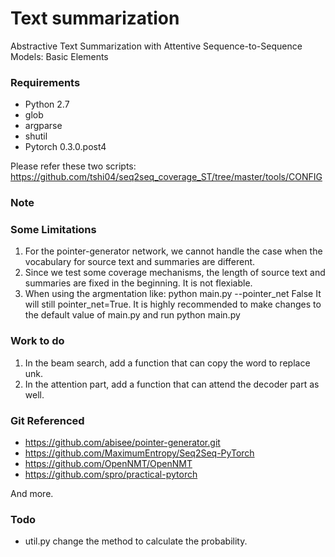 # Text summarization

Abstractive Text Summarization with Attentive Sequence-to-Sequence Models: Basic Elements

### Requirements
- Python 2.7
- glob
- argparse
- shutil
- Pytorch 0.3.0.post4

Please refer these two scripts: 
https://github.com/tshi04/seq2seq_coverage_ST/tree/master/tools/CONFIG


### Note



### Some Limitations

1. For the pointer-generator network, we cannot handle the case when the vocabulary for source text and summaries are different.
2. Since we test some coverage mechanisms, the length of source text and summaries are fixed in the beginning. It is not flexiable.
3. When using the argmentation like: 
    python main.py --pointer_net False
   It will still pointer_net=True. 
   It is highly recommended to make changes to the default value of main.py and run python main.py
   
### Work to do

1. In the beam search, add a function that can copy the word to replace unk.
2. In the attention part, add a function that can attend the decoder part as well.

### Git Referenced

- https://github.com/abisee/pointer-generator.git
- https://github.com/MaximumEntropy/Seq2Seq-PyTorch
- https://github.com/OpenNMT/OpenNMT
- https://github.com/spro/practical-pytorch

And more.

### Todo
- util.py change the method to calculate the probability.
